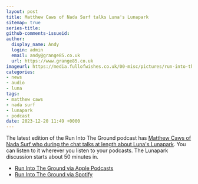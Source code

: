 ```yaml
---
layout: post
title: Matthew Caws of Nada Surf talks Luna's Lunapark
sitemap: true
series-title:
github-comments-issueid:
author:
  display_name: Andy
  login: admin
  email: andy@grange85.co.uk
  url: https://www.grange85.co.uk
imageurl: https://media.fullofwishes.co.uk/00-misc/pictures/run-into-the-ground-podcast-matthew-caws.jpg
categories:
- news
- audio
- luna
tags:
- matthew caws
- nada surf
- lunapark
- podcast
date: 2023-12-20 11:49 +0000
---
```

The latest edition of the Run Into The Ground podcast has [Matthew Caws of Nada Surf who during the chat talks at length about Luna's Lunapark](https://podcasts.apple.com/us/podcast/130-lunapark-feat-matthew-caws/id1611220387?i=1000639060783). You can listen to it wherever you listen to your podcasts. The Lunapark discussion starts about 50 minutes in.

- [Run Into The Ground via Apple Podcasts](https://podcasts.apple.com/us/podcast/run-into-the-ground/id1611220387)
- [Run Into The Ground via Spotify](https://open.spotify.com/show/0OQ2VNOgHqPsoys5NWVnU5)


